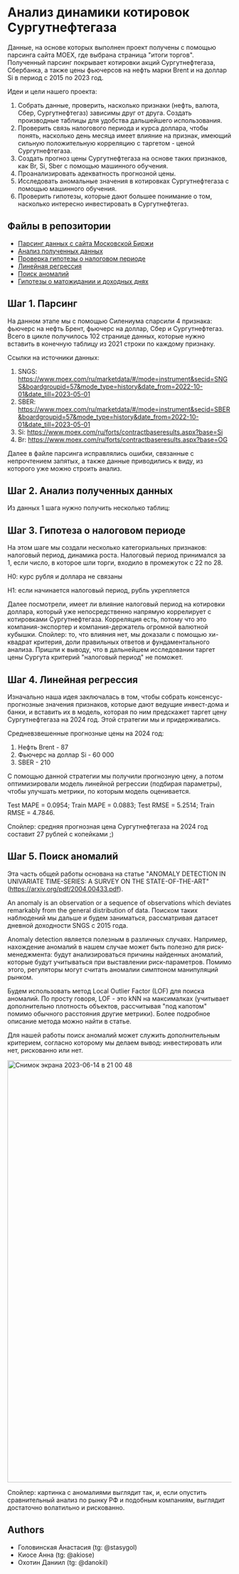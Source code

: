 
# Анализ динамики котировок Сургутнефтегаза

Данные, на основе которых выполнен проект получены с помощью парсинга сайта MOEX, где выбрана страница "итоги торгов". Полученный парсинг покрывает котировки акций Сургутнефтегаза, Сбербанка, а также цены фьючерсов на нефть марки Brent и на доллар Si в период с 2015 по 2023 год.

Идеи и цели нашего проекта:
1) Собрать данные, проверить, насколько признаки (нефть, валюта, Сбер, Сургутнефтегаз) зависимы друг от друга. Создать производные таблицы для удобства дальшейшего использования.
2) Проверить связь налогового периода и курса доллара, чтобы понять, насколько день месяца имеет влияние на признак, имеющий сильную положительную корреляцию с таргетом - ценой Сургутнефтегаза.
3) Создать прогноз цены Сургутнефтегаза на основе таких признаков, как Br, Si, Sber с помощью машинного обучения.
4) Проанализировать адекватность прогнозной цены.
5) Исследовать аномальные значения в котировках Сургутнефтегаза с помощью машинного обучения.
6) Проверить гипотезы, которые дают большее понимание о том, насколько интересно инвестировать в Сургутнефтегаз.


## Файлы в репозитории

 - [Парсинг данных с сайта Московской Биржи](https://github.com/sungfala/Project_Python/blob/main/Шаг%201.%20Парсинг.ipynb)
 - [Анализ полученных данных](https://github.com/sungfala/Project_Python/blob/main/Анализ%20полученных%20данных.ipynb)
 - [Проверка гипотезы о налоговом периоде](https://github.com/sungfala/Project_Python/blob/main/Шаг%203.%20Гипотеза%20о%20налоговом%20периоде.ipynb)
 - [Линейная регрессия](https://github.com/sungfala/Project_Python/blob/main/Шаг%204.%20Линейная%20регрессия.ipynb)
 - [Поиск аномалий](https://github.com/sungfala/Project_Python/blob/main/Шаг%205.%20Поиск%20аномалий.ipynb)
 - [Гипотезы о матожидании и доходных днях](https://github.com/sungfala/Project_Python/blob/main/Шаг%206.%20Гипотезы%20о%20матожидании%20и%20доходных%20днях.ipynb)


## Шаг 1. Парсинг

На данном этапе мы с помощью Силениума спарсили 4 признака: фьючерс на нефть Брент, фьючерс на доллар, Сбер и Сургутнефтегаз. Всего в цикле получилось 102 странице данных, которые нужно вставить в конечную таблицу из 2021 строки по каждому признаку.

Ссылки на источники данных:
1) SNGS: https://www.moex.com/ru/marketdata/#/mode=instrument&secid=SNGS&boardgroupid=57&mode_type=history&date_from=2022-10-01&date_till=2023-05-01
2) SBER: https://www.moex.com/ru/marketdata/#/mode=instrument&secid=SBER&boardgroupid=57&mode_type=history&date_from=2022-10-01&date_till=2023-05-01
3) Si: https://www.moex.com/ru/forts/contractbaseresults.aspx?base=Si
4) Br: https://www.moex.com/ru/forts/contractbaseresults.aspx?base=OG

Далее в файле парсинга исправлялись ошибки, связанные с непрочтением запятых, а также данные приводились к виду, из которого уже можно строить анализ.
 
 
 ## Шаг 2. Анализ полученных данных
 
 Из данных 1 шага нужно получить несколько таблиц:
 
 
 
 
 ## Шаг 3. Гипотеза о налоговом периоде
 
На этом шаге мы создали несколько категориальных признаков: налоговый период, динамика роста. Налоговый период принимался за 1, если число, в которое шли торги, входило в промежуток с 22 по 28. 

Н0: курс рубля и доллара не связаны

Н1: если начинается налоговый период, рубль укрепляется

Далее посмотрели, имеет ли влияние налоговый период на котировки доллара, который уже непосредственно напрямую коррелирует с котировками Сургутнефтегаза. Корреляция есть, потому что это компания-экспортер и компания-держатель огромной валютной кубышки. Спойлер: то, что влияния нет, мы доказали с помощью хи-квадрат критерия, доли правильных ответов и фундаментального анализа. Пришли к выводу, что в дальнейшем исследовании таргет цены Сургута критерий "налоговый период" не поможет.
 

## Шаг 4. Линейная регрессия

Изначально наша идея заключалась в том, чтобы собрать консенсус-прогнозные значения признаков, которые дают ведущие инвест-дома и банки, и вставить их в модель, которая по ним предскажет таргет цену Сургутнефтегаза на 2024 год. Этой стратегии мы и придерживались.

Средневзвешенные прогнозные цены на 2024 год:

1) Нефть Brent - 87
2) Фьючерс на доллар Si - 60 000
3) SBER - 210

С помощью данной стратегии мы получили прогнозную цену, а потом оптимизировали модель линейной регрессии (подбирая параметры), чтобы улучшать метрики, по которым модель оценивается.

Test MAPE = 0.0954;
Train MAPE = 0.0883;
Test RMSE = 5.2514;
Train RMSE = 4.7846.

Спойлер: средняя прогнозная цена Сургутнефтегаза на 2024 год составит 27 рублей с копейками ;)


## Шаг 5. Поиск аномалий

Эта часть общей работы основана на статье "ANOMALY DETECTION IN UNIVARIATE TIME-SERIES: A SURVEY ON THE STATE-OF-THE-ART" (https://arxiv.org/pdf/2004.00433.pdf).

An anomaly is an observation or a sequence of observations which deviates remarkably from the general distribution of data. Поиском таких наблюдений мы дальше и будем заниматься, рассматривая датасет дневной доходности SNGS с 2015 года.

Anomaly detection является полезным в различных случаях. Например, нахождение аномалий в нашем случае может быть полезно для риск-менеджмента: будут анализироваться причины найденных аномалий, которые будут учитываться при выставлении риск-параметров. Помимо этого, регуляторы могут считать аномалии симптоном манипуляций рынком.

Будем использовать метод Local Outlier Factor (LOF) для поиска аномалий. По просту говоря, LOF - это kNN на максималках (учитывает дополнительно плотность объектов, рассчитывая "под капотом" помимо обычного расстояния другие метрики). Более подробное описание метода можно найти в статье.

Для нашей работы поиск аномалий может служить дополнительным критерием, согласно которому мы делаем вывод: инвестировать или нет, рискованно или нет.

<img width="947" alt="Снимок экрана 2023-06-14 в 21 00 48" src="https://github.com/sungfala/Project_Python/assets/133535097/2d0be7db-0671-418f-91d6-6dc9752e3085">

Спойлер: картинка с аномалиями выглядит так, и, если опустить сравнительный анализ по рынку РФ и подобным компаниям, выглядит достаточно волатильно и рискованно.


##


## Authors

- Головинская Анастасия (tg: @stasygol)
- Киосе Анна (tg: @akiose)
- Охотин Даниил (tg: @danokil)

